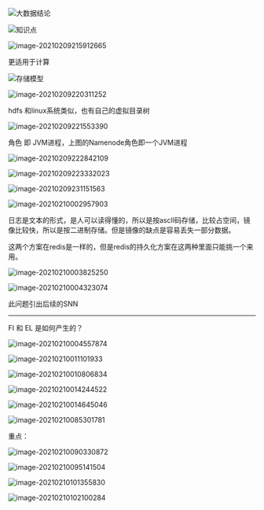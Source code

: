 ![大数据结论](../images/大数据结论.png)

![知识点](../images/知识点.png)

![image-20210209215912665](../images/image-20210209215912665.png)

更适用于计算

![存储模型](../images/存储模型.png)

![image-20210209220311252](../images/image-20210209220311252.png)

hdfs 和linux系统类似，也有自己的虚拟目录树

![image-20210209221553390](../images/image-20210209221553390.png)

角色  即  JVM进程，上图的Namenode角色即一个JVM进程

![image-20210209222842109](../images/image-20210209222842109.png)

![image-20210209223332023](../images/image-20210209223332023.png)

![image-20210209231151563](../images/image-20210209231151563.png)

![image-20210210002957903](../images/image-20210210002957903.png)

日志是文本的形式，是人可以读得懂的，所以是按ascII码存储，比较占空间，镜像比较快，所以是按二进制存储。但是镜像的缺点是容易丢失一部分数据。

这两个方案在redis是一样的，但是redis的持久化方案在这两种里面只能挑一个来用。

![image-20210210003825250](../images/image-20210210003825250.png)

![image-20210210004323074](../images/image-20210210004323074.png)

此问题引出后续的SNN

---

FI 和 EL 是如何产生的？

![image-20210210004557874](../images/image-20210210004557874.png)

![image-20210210011101933](../images/image-20210210011101933.png)

![image-20210210010806834](../images/image-20210210010806834.png)

![image-20210210014244522](../images/image-20210210014244522.png)

![image-20210210014645046](../images/image-20210210014645046.png)

![image-20210210085301781](images/image-20210210085301781.png)

重点：

![image-20210210090330872](images/image-20210210090330872.png)

![image-20210210095141504](../HDFS/images/image-20210210095141504.png)

![image-20210210101355830](../HDFS/images/image-20210210101355830.png)

![image-20210210102100284](../HDFS/images/image-20210210102100284.png)